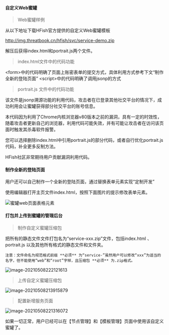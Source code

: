 
#### 自定义Web蜜罐

> Web蜜罐样例

从以下地址下载HFish官方提供的自定义Web蜜罐模板
  
http://img.threatbook.cn/hfish/svc/service-demo.zip  

解压后获得index.html和portrait.js两个文件。  


> index.html文件中的代码功能

&lt;form&gt;中的代码明确了页面上账密表单的提交方式，具体利用方式参考下文“制作全新的登陆页面”
&lt;script&gt;中的代码明确了调用jsonp的方式


> portrait.js 文件中的代码功能

该文件是jsonp溯源功能的利用代码，攻击者在已登录其他社交平台的情况下，成功利用会让蜜罐获得部分社交平台的账号信息。

本代码因为利用了Chrome内核浏览器v80版本之前的漏洞，具有一定的时效性，随着攻击者更新自己的浏览器，利用代码可能失效，并有可能让攻击者在访问该页面时触发其杀毒软件报警。

您可以选择删除index.html中引用portrait.js的部分代码，或者自行优化portrait.js代码，补全更多反制方法。

HFish社区非常期待用户贡献漏洞利用代码。



#### 制作全新的登陆页面

用户还可以自己制作一个全新的登陆页面，通过替换表单元素实现“定制开发”

使用编辑器打开主页文件index.html，按照下面图片的提示修改表单元素。


![蜜罐web页面表格元素](http://img.threatbook.cn/hfish/20210728213641.png)



#### 打包并上传到蜜罐的管理后台

> 制作自定义蜜罐压缩包

把所有的静态文件文件打包名为“service-xxx.zip”文件，包括index.html 、portrait.js 以及其他所有格式的静态文件和文件夹。

`注意：文件命名为规范格式前缀 **必须** 为“service-”虽然用户可以修改“xxx”为适当的名字，但不能使用“web”和“root”字样，且压缩包 **必须** 为.zip格式。`

![image-20210508222121613](http://img.threatbook.cn/hfish/20210728213740.png)



> 上传自定义蜜罐压缩包

![image-20210508213915879](http://img.threatbook.cn/hfish/20210728213815.png)



> 配置新增服务页面

![image-20210508221316072](http://img.threatbook.cn/hfish/20210728213852.png)


如果一切正常，用户已经可以在【节点管理】和【模板管理】页面中使用该自定义蜜罐了。

